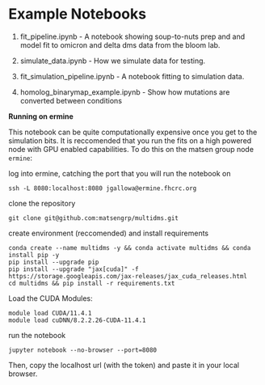 # Example Notebooks

1. fit\_pipeline.ipynb - A notebook showing soup-to-nuts prep and and model fit 
    to omicron and delta dms data from the bloom lab.

2. simulate\_data.ipynb - How we simulate data for testing.

3. fit\_simulation\_pipeline.ipynb - A notebook fitting to simulation data.

4. homolog\_binarymap\_example.ipynb - Show how mutations are 
    converted between conditions

**Running on ermine**

This notebook can be quite computationally expensive once you get to the simulation bits. It is reccomended that you run the fits on a high powered node with GPU enabled capabilities. To do this on the matsen group node `ermine`:

log into ermine, catching the port that you will run the notebook on
```
ssh -L 8080:localhost:8080 jgallowa@ermine.fhcrc.org
```
clone the repository
```
git clone git@github.com:matsengrp/multidms.git
```
create environment (reccomended) and install requirements
```
conda create --name multidms -y && conda activate multidms && conda install pip -y
pip install --upgrade pip
pip install --upgrade "jax[cuda]" -f https://storage.googleapis.com/jax-releases/jax_cuda_releases.html
cd multidms && pip install -r requirements.txt
```

Load the CUDA Modules:
```
module load CUDA/11.4.1
module load cuDNN/8.2.2.26-CUDA-11.4.1
```

run the notebook
```
jupyter notebook --no-browser --port=8080
```
Then, copy the localhost url (with the token) and paste it in your local browser.
